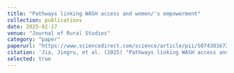 ```yaml
---
title: "Pathways linking WASH access and women/'s empowerment"
collection: publications
date: 2025-02-17
venue: "Journal of Rural Studies"
category: "paper"
paperurl: "https://www.sciencedirect.com/science/article/pii/S0743016725000427.html"
citation: 'Jia, Jingru, et al. (2025) "Pathways linking WASH access and women's empowerment: Evidence from Zambia and Honduras." Journal of Rural Studies 116: 103602.'
selected: true
---
```

